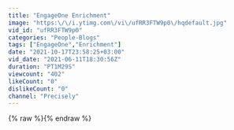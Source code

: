 ```yaml
---
title: "EngageOne Enrichment"
image: "https:\/\/i.ytimg.com\/vi\/ufRR3FTW9p0\/hqdefault.jpg"
vid_id: "ufRR3FTW9p0"
categories: "People-Blogs"
tags: ["EngageOne","Enrichment"]
date: "2021-10-17T23:58:25+03:00"
vid_date: "2021-06-11T18:30:56Z"
duration: "PT1M29S"
viewcount: "402"
likeCount: "0"
dislikeCount: "0"
channel: "Precisely"
---
```

{% raw %}{% endraw %}
